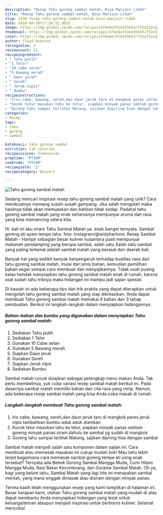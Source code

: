 ```yaml
---
description: "Resep Tahu goreng sambal matah, Bisa Manjain Lidah"
title: "Resep Tahu goreng sambal matah, Bisa Manjain Lidah"
slug: 1430-resep-tahu-goreng-sambal-matah-bisa-manjain-lidah
date: 2020-08-20T17:54:52.002Z
image: https://img-global.cpcdn.com/recipes/4f4e6e7416435643/751x532cq70/tahu-goreng-sambal-matah-foto-resep-utama.jpg
thumbnail: https://img-global.cpcdn.com/recipes/4f4e6e7416435643/751x532cq70/tahu-goreng-sambal-matah-foto-resep-utama.jpg
cover: https://img-global.cpcdn.com/recipes/4f4e6e7416435643/751x532cq70/tahu-goreng-sambal-matah-foto-resep-utama.jpg
author: Floyd Osborne
ratingvalue: 3
reviewcount: 11
recipeingredient:
- " Tahu putih"
- "1 Telor"
- "10 Cabe setan"
- "5 Bawang merah"
- " Daun jeruk"
- " Sereh"
- " Jeruk nipis"
- " Bumbu"
recipeinstructions:
- "Iris cabe, bawang, sereh,dan daun jeruk taro di mangkok peres jeruk nipis tambahkan bumbu aduk aduk diamkan"
- "Kocok telur masukan tahu ke telur, siapkan minyak panas seblum goreng minyak panas siram dahulu ke sambal yg sudah di mangkok"
- "Goreng tahu sampai terlihat Matang, sajikan dipiring hias dengan sambal"
categories:
- Resep
tags:
- tahu
- goreng
- sambal

katakunci: tahu goreng sambal 
nutrition: 118 calories
recipecuisine: Indonesian
preptime: "PT16M"
cooktime: "PT54M"
recipeyield: "1"
recipecategory: Dessert

---
```



![Tahu goreng sambal matah](https://img-global.cpcdn.com/recipes/4f4e6e7416435643/751x532cq70/tahu-goreng-sambal-matah-foto-resep-utama.jpg)

Sedang mencari inspirasi resep tahu goreng sambal matah yang unik? Cara membuatnya memang susah-susah gampang. Jika salah mengolah maka hasilnya tidak akan memuaskan dan bahkan tidak sedap. Padahal tahu goreng sambal matah yang enak seharusnya mempunyai aroma dan rasa yang bisa memancing selera kita.

Hi. kali ini aku share Tahu Sambal Matah ya. enak banget ternyata. Sambal goreng ati ayam tempe tahu. foto: Instagram/@widyhartono. Resep Sambal Matah - Hampir sebagian besar kuliner nusantara pasti mempunyai makanan pendamping yang berupa sambal, salah satu Salah satu sambal yang paling terkenal adalah sambal matah yang berasal dari daerah bali.

Banyak hal yang sedikit banyak berpengaruh terhadap kualitas rasa dari tahu goreng sambal matah, mulai dari jenis bahan, kemudian pemilihan bahan segar sampai cara membuat dan menyajikannya. Tidak usah pusing kalau hendak menyiapkan tahu goreng sambal matah enak di rumah, karena asal sudah tahu triknya maka hidangan ini mampu jadi sajian spesial.


Di bawah ini ada beberapa tips dan trik praktis yang dapat diterapkan untuk mengolah tahu goreng sambal matah yang siap dikreasikan. Anda dapat membuat Tahu goreng sambal matah memakai 8 bahan dan 3 tahap pembuatan. Berikut ini langkah-langkah dalam menyiapkan hidangannya.

<!--inarticleads1-->

##### Bahan-bahan dan bumbu yang digunakan dalam menyiapkan Tahu goreng sambal matah:

1. Sediakan  Tahu putih
1. Sediakan 1 Telor
1. Gunakan 10 Cabe setan
1. Gunakan 5 Bawang merah
1. Siapkan  Daun jeruk
1. Gunakan  Sereh
1. Siapkan  Jeruk nipis
1. Sediakan  Bumbu


Sambal matah cocok disajikan sebagai pelengkap menu makan Anda. Tak perlu membelinya, yuk coba variasi resep sambal matah berikut ini. Pada dasarnya sambal matah memiliki bahan dan cita rasa yang mirip. Namun, ada beberapa resep sambal matah yang bisa Anda coba masak di rumah. 

<!--inarticleads2-->

##### Langkah-langkah membuat Tahu goreng sambal matah:

1. Iris cabe, bawang, sereh,dan daun jeruk taro di mangkok peres jeruk nipis tambahkan bumbu aduk aduk diamkan
1. Kocok telur masukan tahu ke telur, siapkan minyak panas seblum goreng minyak panas siram dahulu ke sambal yg sudah di mangkok
1. Goreng tahu sampai terlihat Matang, sajikan dipiring hias dengan sambal


Sambal matah menjadi salah satu komponen dalam sajian ini. Cara membuat atau memasak masakan ini cukup mudah kok! Mau tahu lebih lanjut bagaimana cara memasak sambal goreng tempe ati yang enak tersebut? Ternyata ada Bebek Goreng Sambal Mangga Muda, Cumi Hitam Mangga Muda, Nasi Bakar Kecombrang, dan Gurame Sambal Matah. Oh ya, bagi yang belum tahu, Sambal Matah yang lagi hits ini merupakan sambal mentah, yang mana enggak dimasak atau disiram dengan minyak panas. 

Terima kasih telah menggunakan resep yang kami tampilkan di halaman ini. Besar harapan kami, olahan Tahu goreng sambal matah yang mudah di atas dapat membantu Anda menyiapkan hidangan yang lezat untuk keluarga/teman ataupun menjadi inspirasi untuk berbisnis kuliner. Selamat mencoba!

